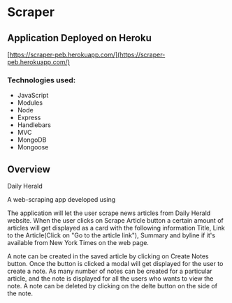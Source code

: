 # Scraper

## Application Deployed on Heroku

[https://scraper-peb.herokuapp.com/](https://scraper-peb.herokuapp.com/)


### Technologies used: 

* JavaScript
* Modules
* Node
* Express
* Handlebars
* MVC
* MongoDB
* Mongoose

## Overview

Daily Herald

A web-scraping app developed using

The application will let the user scrape news articles from Daily Herald website. When the user clicks on Scrape Article button a certain amount of articles will get displayed as a card with the following information Title, Link to the Article(Click on "Go to the article link"), Summary and byline if it's available from New York Times on the web page.


A note can be created in the saved article by clicking on Create Notes button. Once the button is clicked a modal will get displayed for the user to create a note. As many number of notes can be created for a particular article, and the note is displayed for all the users who wants to view the note. A note can be deleted by clicking on the delte button on the side of the note.
